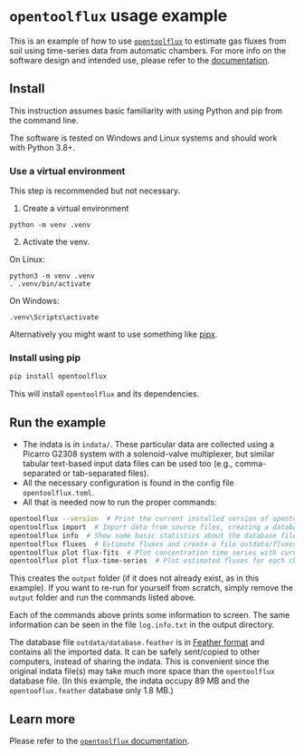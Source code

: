 # `opentoolflux` usage example

This is an example of how to use [`opentoolflux`](https://pypi.org/project/opentoolflux/) to estimate gas fluxes from soil using time-series data from automatic chambers. For more info on the software design and intended use, please refer to the [documentation](https://pypi.org/project/opentoolflux/).

## Install

This instruction assumes basic familiarity with using Python and pip from the command line.

The software is tested on Windows and Linux systems and should work with Python 3.8+.

### Use a virtual environment

This step is recommended but not necessary.

1. Create a virtual environment

```
python -m venv .venv
```

2. Activate the venv.

On Linux:
```
python3 -m venv .venv
. .venv/bin/activate
```

On Windows:
```
.venv\Scripts\activate
```

Alternatively you might want to use something like [pipx](https://pypa.github.io/pipx/).

### Install using pip

```bash
pip install opentoolflux
```

This will install `opentoolflux` and its dependencies.

## Run the example

- The indata is in `indata/`. These particular data are collected using a Picarro G2308 system with a solenoid-valve multiplexer, but similar tabular text-based input data files can be used too (e.g., comma-separated or tab-separated files).
- All the necessary configuration is found in the config file `opentoolflux.toml`.
- All that is needed now to run the proper commands:

```bash
opentoolflux --version  # Print the current installed version of opentoolflux.
opentoolflux import  # Import data from source files, creating a database file.
opentoolflux info  # Show some basic statistics about the database file.
opentoolflux fluxes  # Estimate fluxes and create a file outdata/fluxes.csv.
opentoolflux plot flux-fits  # Plot concentration time series with curve fits.
opentoolflux plot flux-time-series  # Plot estimated fluxes for each chamber.
```

This creates the `output` folder (if it does not already exist, as in this example). If you want to re-run for yourself from scratch, simply remove the `output` folder and run the commands listed above.

Each of the commands above prints some information to screen. The same information can be seen in the file `log.info.txt` in the output directory.

The database file `outdata/database.feather` is in [Feather format](https://arrow.apache.org/docs/python/feather.html) and contains all the imported data. It can be safely sent/copied to other computers, instead of sharing the indata. This is convenient since the original indata file(s) may take much more space than the `opentoolflux` database file. (In this example, the indata occupy 89 MB and the `opentooflux.feather` database only 1.8 MB.)

## Learn more

Please refer to the [`opentoolflux` documentation](https://pypi.org/project/opentoolflux/).
